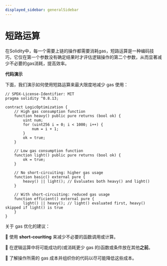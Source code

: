 ```yaml
---
displayed_sidebar: generalSidebar
---
```


# 短路运算

在Solidity中，每一个需要上链的操作都需要消耗gas，短路运算是一种编码技巧，它仅在第一个参数没有确定结果时才评估逻辑操作的第二个参数，从而显著减少不必要的gas消耗，提高效率。

**代码演示**

下面，我们演示如何使用短路运算来最大限度地减少 gas 使用：

```solidity
// SPDX-License-Identifier: MIT
pragma solidity ^0.8.13;

contract LogicOptimization {
    // High gas consumption function
    function heavy() public pure returns (bool ok) {
        uint num;
        for (uint256 i = 0; i < 1000; i++) {
            num = i + 1;
        }
        ok = true;
    }

    // Low gas consumption function
    function light() public pure returns (bool ok) {
        ok = true;
    }

    // No short-circuiting: higher gas usage
    function basic() external pure {
        heavy() || light(); // Evaluates both heavy() and light()
    }

    // With short-circuiting: reduced gas usage
    function efficient() external pure {
        light() || heavy(); // light() evaluated first, heavy() skipped if light() is true
    }
}
```

关于 gas 优化的建议：

🌟 使用 **short-couriting** 来减少不必要的函数调用或计算。

🌟 在逻辑运算中将可能成功的(或消耗更少 gas 的)函数或条件放在其他**之前**。

🌟 了解操作所需的 gas 成本并组织你的代码以尽可能降低这些成本。
